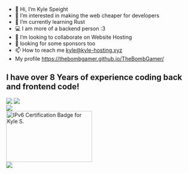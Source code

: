 - 👋 Hi, I’m Kyle Speight
- 👀 I’m interested in making the web cheaper for developers
- 🌱 I’m currently learning Rust
- 💻 I am more of a backend person :3
- 🤝 I’m looking to collaborate on Website Hosting
- :pray: looking for some sponsors too
- 📫 How to reach me kyle@kyle-hosting.xyz <br>
- My profile https://thebombgamer.github.io/TheBombGamer/ <br>
## I have over 8 Years of experience coding back and frontend code!
<img src="https://github-readme-stats.vercel.app/api/top-langs/?username=TheBombGamer&layout=compact&langs_count=16&theme=dark"></img>
<img src="https://github-readme-stats.vercel.app/api?username=thebombgamer&show_icons=true&locale=en&theme=dark"></img><br>
<a href="http://www.github.com/TheBombGamer"><img src="https://github-readme-streak-stats.herokuapp.com/?user=TheBombGamer&stroke=ffffff&background=1c1917&ring=0891b2&fire=0891b2&currStreakNum=ffffff&currStreakLabel=0891b2&sideNums=ffffff&sideLabels=ffffff&dates=ffffff&hide_border=true" /></a><br>
<img src="https://ipv6.he.net/certification/create_badge.php?pass_name=kmgss&amp;badge=3" style="border: 0; width: 229px; height: 137px" alt="IPv6 Certification Badge for Kyle S."></img><br>
<img src="https://komarev.com/ghpvc/?username=thebombgamer&label=Profile%20views&color=blueviolet&style=for-the-badge"></img>
